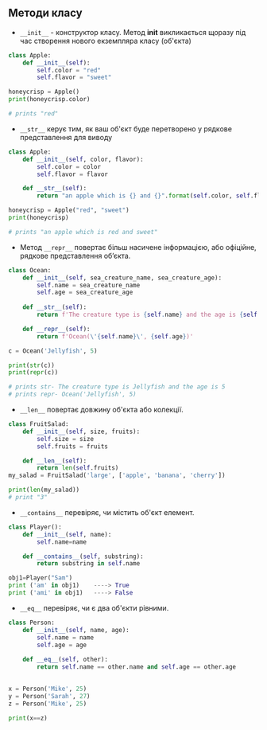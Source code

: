 ## Методи класу

- `__init__` - конструктор класу. Метод __init__ викликається щоразу під час створення нового екземпляра класу (об'єкта)

```python
class Apple:
    def __init__(self):
        self.color = "red"
        self.flavor = "sweet"

honeycrisp = Apple()
print(honeycrisp.color)

# prints "red"
```

- `__str__` керує тим, як ваш об'єкт буде перетворено у рядкове представлення для виводу

```python
class Apple:
    def __init__(self, color, flavor):
        self.color = color
        self.flavor = flavor

    def __str__(self):
        return "an apple which is {} and {}".format(self.color, self.flavor)

honeycrisp = Apple("red", "sweet")
print(honeycrisp)

# prints "an apple which is red and sweet"
```

- Метод `__repr__` повертає більш насичене інформацією, або офіційне, рядкове представлення об’єкта.

```python
class Ocean:
    def __init__(self, sea_creature_name, sea_creature_age):
        self.name = sea_creature_name
        self.age = sea_creature_age
    
    def __str__(self):
        return f'The creature type is {self.name} and the age is {self.age}'

    def __repr__(self):
        return f'Ocean(\'{self.name}\', {self.age})'

c = Ocean('Jellyfish', 5)

print(str(c))
print(repr(c))

# prints str- The creature type is Jellyfish and the age is 5
# prints repr- Ocean('Jellyfish', 5)
```

- `__len__` повертає довжину об'єкта або колекції.

```python
class FruitSalad:
    def __init__(self, size, fruits):
        self.size = size
        self.fruits = fruits

    def __len__(self):
        return len(self.fruits)
my_salad = FruitSalad('large', ['apple', 'banana', 'cherry'])

print(len(my_salad))
# print "3"
```

- `__contains__` перевіряє, чи містить об'єкт елемент.

```python
class Player():
    def __init__(self, name):
        self.name=name

    def __contains__(self, substring):
        return substring in self.name

obj1=Player("Sam")
print ('am' in obj1)    ----> True
print ('ami' in obj1)   ----> False
```

- `__eq__` перевіряє, чи є два об'єкти рівними.

```python
class Person:
    def __init__(self, name, age):
        self.name = name
        self.age = age
    
    def __eq__(self, other):
        return self.name == other.name and self.age == other.age

    
x = Person('Mike', 25)
y = Person('Sarah', 27)
z = Person('Mike', 25)

print(x==z)
```
